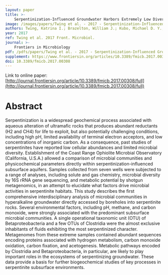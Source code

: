 ```yaml
---
layout: paper
title: >-
    Serpentinization-Influenced Groundwater Harbors Extremely Low Diversity Microbial Communities Adapted to High pH
image: /images/papers/Twing et al. - 2017 - Serpentinization-Influenced Groundwater Harbors Ex.png
authors: Twing, Katrina I.; Brazelton, William J.; Kubo, Michael D. Y.; Hyer, Alex J.; Cardace, Dawn; Hoehler, Tori M.; McCollom, Tom M.; Schrenk, Matthew O.
year: 2017
ref: Twing et al. 2017 Front. Microbiol.
journal: >-
    Frontiers in Microbiology
pdf: /pdfs/papers/Twing et al. - 2017 - Serpentinization-Influenced Groundwater Harbors Ex.pdf
supplement: https://www.frontiersin.org/articles/10.3389/fmicb.2017.00308/full#supplementary-material
doi: 10.3389/fmicb.2017.00308
---
```


Link to online paper: [http://journal.frontiersin.org/article/10.3389/fmicb.2017.00308/full](http://journal.frontiersin.org/article/10.3389/fmicb.2017.00308/full)

# Abstract

Serpentinization is a widespread geochemical process associated with aqueous alteration of ultramaﬁc rocks that produces abundant reductants (H2 and CH4) for life to exploit, but also potentially challenging conditions, including high pH, limited availability of terminal electron acceptors, and low concentrations of inorganic carbon. As a consequence, past studies of serpentinites have reported low cellular abundances and limited microbial diversity. Establishment of the Coast Range Ophiolite Microbial Observatory (California, U.S.A.) allowed a comparison of microbial communities and physicochemical parameters directly within serpentinization-inﬂuenced subsurface aquifers. Samples collected from seven wells were subjected to a range of analyses, including solute and gas chemistry, microbial diversity by 16S rRNA gene sequencing, and metabolic potential by shotgun metagenomics, in an attempt to elucidate what factors drive microbial activities in serpentinite habitats. This study describes the ﬁrst comprehensive interdisciplinary analysis of microbial communities in hyperalkaline groundwater directly accessed by boreholes into serpentinite rocks. Several environmental factors, including pH, methane, and carbon monoxide, were strongly associated with the predominant subsurface microbial communities. A single operational taxonomic unit (OTU) of Betaproteobacteria and a few OTUs of Clostridia were the almost exclusive inhabitants of ﬂuids exhibiting the most serpentinized character. Metagenomes from these extreme samples contained abundant sequences encoding proteins associated with hydrogen metabolism, carbon monoxide oxidation, carbon ﬁxation, and acetogenesis. Metabolic pathways encoded by Clostridia and Betaproteobacteria, in particular, are likely to play important roles in the ecosystems of serpentinizing groundwater. These data provide a basis for further biogeochemical studies of key processes in serpentinite subsurface environments.

